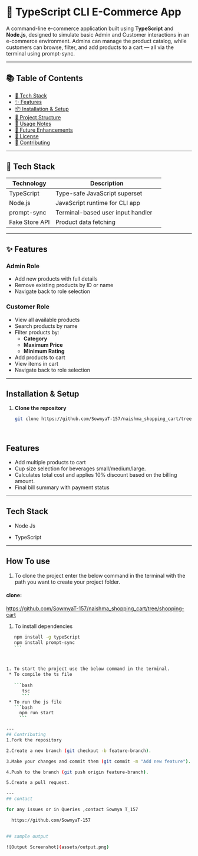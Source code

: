 # 🛒 TypeScript CLI E-Commerce App

A command-line e-commerce application built using **TypeScript** and **Node.js**, designed to simulate basic Admin and Customer interactions in an e-commerce environment. Admins can manage the product catalog, while customers can browse, filter, and add products to a cart — all via the terminal using prompt-sync.

---

## 📚 Table of Contents

- [🔧 Tech Stack](#-tech-stack)
- [✨ Features](#-features)
- [📦 Installation & Setup](#-installation--setup)
- [📁 Project Structure](#-project-structure)
- [🧪 Usage Notes](#-usage-notes)
- [🚀 Future Enhancements](#-future-enhancements)
- [📄 License](#-license)
- [🙌 Contributing](#-contributing)

---

## 🔧 Tech Stack

| Technology     | Description                          |
|----------------|--------------------------------------|
| TypeScript     | Type-safe JavaScript superset        |
| Node.js        | JavaScript runtime for CLI app       |
| prompt-sync    | Terminal-based user input handler    |
| Fake Store API | Product data fetching     　　　　　　　|

---

## ✨ Features

###  Admin Role
- Add new products with full details
- Remove existing products by ID or name
- Navigate back to role selection

###  Customer Role
- View all available products
- Search products by name
- Filter products by:
  - **Category**
  - **Maximum Price**
  - **Minimum Rating**
- Add products to cart
- View items in cart
- Navigate back to role selection

---

##  Installation & Setup

1. **Clone the repository**
   ```bash
   git clone https://github.com/SowmyaT-157/naishma_shopping_cart/tree/shopping-cart

 
##  Features

- Add multiple products to cart 
- Cup size selection for beverages small/medium/large.
- Calculates total cost and applies 10% discount based on the billing amount.
- Final bill summary with payment status


---

##  Tech Stack

- Node Js

- TypeScript
 

---
## How To use

1. To clone the project enter the below command in the terminal with the path you want to create your project folder.

#### clone:

  https://github.com/SowmyaT-157/naishma_shopping_cart/tree/shopping-cart

1. To install dependencies 
   
 ```bash
    npm install -g typeScript
    npm install prompt-sync
    ```

 

1. To start the project use the below command in the terminal.
  * To compile the ts file
  
    ```bash
       tsc
       ```
  * To run the js file
    ```bash
      npm run start
      ```

---
## Contributing
1.Fork the repository

2.Create a new branch (git checkout -b feature-branch).

3.Make your changes and commit them (git commit -m "Add new feature").

4.Push to the branch (git push origin feature-branch).

5.Create a pull request.

---
## contact

for any issues or in Queries ,contact Sowmya T_157

   https://github.com/SowmyaT-157
      

## sample output

![Output Screenshot](assets/output.png)

   
